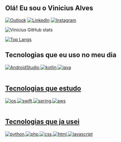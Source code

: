 ## Olá! Eu sou o Vinicius Alves

[![Outlook](https://img.shields.io/badge/Microsoft_Outlook-0078D4?style=for-the-badge&logo=microsoft-outlook&logoColor=white)](mailto:viniciusr258@outlook.com)
[![LinkedIn](	https://img.shields.io/badge/LinkedIn-0077B5?style=for-the-badge&logo=linkedin&logoColor=white)](https://www.linkedin.com/in/umvini/)
[![Instagram](https://img.shields.io/badge/Instagram-E4405F?style=for-the-badge&logo=instagram&logoColor=white)](https://instagram.com/umvini)

![Vinicius GitHub stats](https://github-readme-stats.vercel.app/api?username=umvini&show_icons=true&theme=dracula&count_private=true)


[![Top Langs](https://github-readme-stats.vercel.app/api/top-langs/?username=umvini&layout=compact&theme=dracula)](https://github.com/umvini)

## Tecnologias que eu uso no meu dia

<div style="display: inline_block">
  <a href="https://github.com/umvini">
  <img align="center" alt="AndroidStudio" src="https://img.shields.io/badge/Android-3DDC84?style=for-the-badge&logo=android&logoColor=white" />
  <img align="center" alt="kotlin" src="https://img.shields.io/badge/Kotlin-0095D5?&style=for-the-badge&logo=kotlin&logoColor=white" />
  <img align="center" alt="java" src="https://img.shields.io/badge/Java-ED8B00?style=for-the-badge&logo=java&logoColor=white" />
</div><br/>

## Tecnologias que estudo

<div style="display: inline_block">
  <a href="https://github.com/umvini">
  <img align="center" alt="ios" src="https://img.shields.io/badge/iOS-000000?style=for-the-badge&logo=ios&logoColor=white" />
  <img align="center" alt="swift" src="https://img.shields.io/badge/Swift-FA7343?style=for-the-badge&logo=swift&logoColor=white" />
  <img align="center" alt="spring" src="https://img.shields.io/badge/Spring-6DB33F?style=for-the-badge&logo=spring&logoColor=white" />
  <img align="center" alt="aws" src="https://img.shields.io/badge/Amazon_AWS-232F3E?style=for-the-badge&logo=amazon-aws&logoColor=white" />
</div><br/>
  
  ## Tecnologias que ja usei

<div style="display: inline_block">
  <a href="https://github.com/umvini">
  <img align="center" alt="python" src="https://img.shields.io/badge/Python-3776AB?style=for-the-badge&logo=python&logoColor=white" />
  <img align="center" alt="php" src="https://img.shields.io/badge/PHP-777BB4?style=for-the-badge&logo=php&logoColor=white" />
  <img align="center" alt="css" src="https://img.shields.io/badge/CSS3-1572B6?style=for-the-badge&logo=css3&logoColor=white" />
  <img align="center" alt="html" src="https://img.shields.io/badge/HTML5-E34F26?style=for-the-badge&logo=html5&logoColor=white" />
  <img align="center" alt="javascript" src="https://img.shields.io/badge/JavaScript-F7DF1E?style=for-the-badge&logo=javascript&logoColor=black" />
</div><br/>

